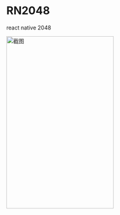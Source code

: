 # RN2048
react native 2048  
  
<img src="https://github.com/zh8637688/RN2048/blob/master/screenshot.jpg?raw=true" width = "280" height = "450" alt="截图" align=center />
